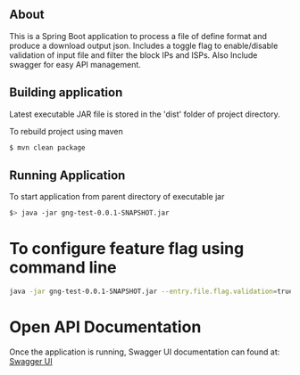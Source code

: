 ## About
This is a Spring Boot application to process a file of define format and produce a download output json.
Includes a toggle flag to enable/disable validation of input file and filter the block IPs and ISPs.
Also Include swagger for easy API management.

## Building application
Latest executable JAR file is stored in the 'dist' folder of project directory.

To rebuild project using maven
```bash
$ mvn clean package
```

## Running Application 
To start application from parent directory of executable jar
```bash
$> java -jar gng-test-0.0.1-SNAPSHOT.jar
```

# To configure feature flag using command line
```bash
java -jar gng-test-0.0.1-SNAPSHOT.jar --entry.file.flag.validation=true
```

# Open API Documentation
Once the application is running, Swagger UI documentation can found at:
[Swagger UI](http://localhost:8080/swagger-ui/index.html)



